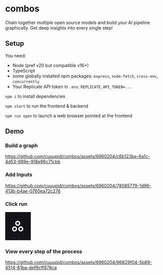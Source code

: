 # combos

Chain together multiple open source models and build your AI pipeline graphically. Get deep insights into every single step!

## Setup

You need:
- Node (pref v20 but compatible v16+)
- TypeScript
- some globally installed npm packages: `express`, `node-fetch`, `cross-env`, `concurrently`
- Your Replicate API token in `.env`: `REPLICATE_API_TOKEN=...`

`npm i` to install dependencies

`npm start` to run the frontend & backend

`npm run open` to launch a web browser pointed at the frontend

## Demo

### Build a graph

https://github.com/cuuupid/combos/assets/6960204/c6b123be-6a1c-4d53-989e-918e96c71cbb

### Add Inputs

https://github.com/cuuupid/combos/assets/6960204/78085779-1d96-413b-b4ae-0760ea72c276

### Click run

![Click 'run'](docs/run-combos.png)

### View every step of the process

https://github.com/cuuupid/combos/assets/6960204/96829f04-5b89-4514-81ba-def9cff878ca
